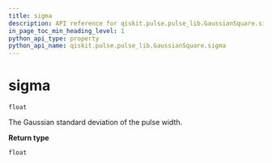```yaml
---
title: sigma
description: API reference for qiskit.pulse.pulse_lib.GaussianSquare.sigma
in_page_toc_min_heading_level: 1
python_api_type: property
python_api_name: qiskit.pulse.pulse_lib.GaussianSquare.sigma
---
```


# sigma

<span id="qiskit.pulse.pulse_lib.GaussianSquare.sigma" />

`float`

The Gaussian standard deviation of the pulse width.

**Return type**

`float`

